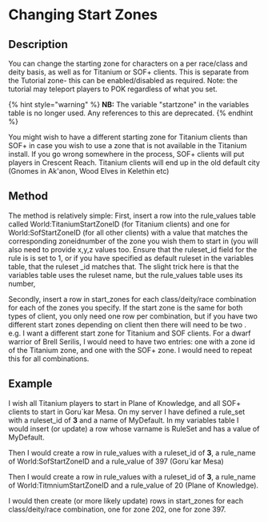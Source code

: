 # Changing Start Zones

## Description

You can change the starting zone for characters on a per race/class and deity basis, as well as for Titanium or SOF+ clients. This is separate from the Tutorial zone- this can be enabled/disabled as required. Note: the tutorial may teleport players to POK regardless of what you set.

{% hint style="warning" %}
**NB:** The variable "startzone" in the variables table is no longer used. Any references to this are deprecated.
{% endhint %}

You might wish to have a different starting zone for Titanium clients than SOF+ in case you wish to use a zone that is not available in the Titanium install. If you go wrong somewhere in the process, SOF+ clients will put players in Crescent Reach. Titanium clients will end up in the old default city \(Gnomes in Ak'anon, Wood Elves in Kelethin etc\)

## Method

The method is relatively simple: First, insert a row into the rule\_values table called World:TitaniumStartZoneID \(for Titanium clients\) and one for World:SofStartZoneID \(for all other clients\) with a value that matches the corresponding zoneidnumber of the zone you wish them to start in \(you will also need to provide x,y,z values too. Ensure that the ruleset\_id field for the rule is is set to 1, or if you have specified as default ruleset in the variables table, that the ruleset \_id matches that. The slight trick here is that the variables table uses the ruleset name, but the rule\_values table uses its number,

Secondly, insert a row in start\_zones for each class/deity/race combination for each of the zones you specify. If the start zone is the same for both types of client, you only need one row per combination, but if you have two different start zones depending on client then there will need to be two . e.g. I want a different start zone for Titanium and SOF clients. For a dwarf warrior of Brell Serilis, I would need to have two entries: one with a zone id of the Titanium zone, and one with the SOF+ zone. I would need to repeat this for all combinations.

## Example

I wish all Titanium players to start in Plane of Knowledge, and all SOF+ clients to start in Goru\`kar Mesa. On my server I have defined a rule\_set with a ruleset\_id of **3** and a name of  MyDefault. In my variables table I would insert \(or update\) a row whose varname is RuleSet and has a value of MyDefault.

Then I would create a row in rule\_values with a ruleset\_id of **3**, a rule\_name of World:SofStartZoneID and a rule\_value of 397 \(Goru\`kar Mesa\)

Then I would create a row in rule\_values with a ruleset\_id of **3**, a rule\_name of World:TitmniumStartZoneID and a rule\_value of 20 \(Plane of Knowledge\).

I would then create \(or more likely update\) rows in start\_zones for each class/deity/race combination, one for zone 202, one for zone 397.

